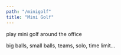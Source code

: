 ```yaml
---
path: "/minigolf"
title: "Mini Golf"
---
```


play mini golf around the office

big balls, small balls, teams, solo, time limit...
